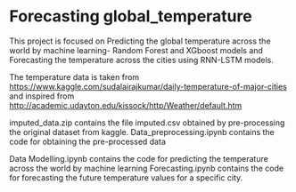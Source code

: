# Forecasting global_temperature 
This project is focused on Predicting the global temperature across the world by machine learning- Random Forest and XGboost models
and Forecasting the temperature across the cities using RNN-LSTM models.

The temperature data is taken from https://www.kaggle.com/sudalairajkumar/daily-temperature-of-major-cities and 
inspired from http://academic.udayton.edu/kissock/http/Weather/default.htm

imputed_data.zip contains the file imputed.csv obtained by pre-processing the original dataset from kaggle. 
Data_preprocessing.ipynb contains the code for obtaining the pre-processed data

Data Modelling.ipynb contains the code for predicting the temperature across the world by machine learning 
Forecasting.ipynb contains the code for forecasting the future temperature values for a specific city.
